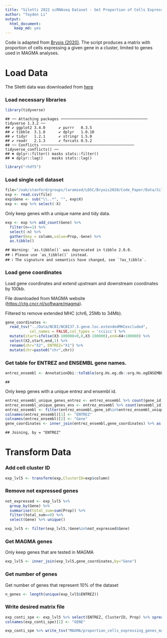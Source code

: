 ```yaml
---
title: "Siletti 2022 scRNAseq Dataset - Get Proportion of Cells Expressing A Given Gene"
author: "Tayden Li"
output:
  html_document:
    keep_md: yes
---
```


Code is adapted from [Bryois (2020)](https://github.com/jbryois/scRNA_disease/tree/master).
The script produces a matrix with proportion of cells expressing a given gene in a cluster, limited to genes used in MAGMA analyses.

# Load Data

The Siletti data was downloaded from [here](https://github.com/linnarsson-lab/adult-human-brain)

### Load necessary libraries


```r
library(tidyverse)
```

```
## ── Attaching packages ─────────────────────────────────────── tidyverse 1.3.2 ──
## ✔ ggplot2 3.4.0      ✔ purrr   0.3.5 
## ✔ tibble  3.1.8      ✔ dplyr   1.0.10
## ✔ tidyr   1.2.1      ✔ stringr 1.5.0 
## ✔ readr   2.1.3      ✔ forcats 0.5.2 
## ── Conflicts ────────────────────────────────────────── tidyverse_conflicts() ──
## ✖ dplyr::filter() masks stats::filter()
## ✖ dplyr::lag()    masks stats::lag()
```

```r
library("rhdf5")
```

### Load single cell dataset


```r
file="/oak/stanford/groups/laramied/LDSC/Bryois2020/Code_Paper/Data/Siletti/Siletti_L2-cluster-proportion-of-expressing-cells_matrix.csv"
exp <- read.csv(file)
exp$Gene <- sub("\\..*", "", exp$X)
exp <- exp %>% select(-X)
```


Only keep genes with a unique name and tidy data.


```r
exp <- exp %>% add_count(Gene) %>% 
  filter(n==1) %>%
  select(-n) %>%
  gather(key = column,value=Prop,-Gene) %>%
  as.tibble()
```

```
## Warning: `as.tibble()` was deprecated in tibble 2.0.0.
## ℹ Please use `as_tibble()` instead.
## ℹ The signature and semantics have changed, see `?as_tibble`.
```

### Load gene coordinates

Load gene coordinates and extend upstream and downstream coordinates by 100kb.

File downloaded from MAGMA website (https://ctg.cncr.nl/software/magma).

Filtered to remove extended MHC (chr6, 25Mb to 34Mb).


```r
gene_coordinates <- 
  read_tsv("../Data/NCBI/NCBI37.3.gene.loc.extendedMHCexcluded",
           col_names = FALSE,col_types = 'cciicc') %>%
  mutate(start=ifelse(X3-100000<0,0,X3-100000),end=X4+100000) %>%
  select(X2,start,end,1) %>% 
  rename(chr="X2", ENTREZ="X1") %>% 
  mutate(chr=paste0("chr",chr))
```


### Get table for ENTREZ and ENSEMBL gene names.


```r
entrez_ensembl <- AnnotationDbi::toTable(org.Hs.eg.db::org.Hs.egENSEMBL)
```

```
## 
```

Only keep genes with a unique entrez and ensembl id.


```r
entrez_ensembl_unique_genes_entrez <- entrez_ensembl %>% count(gene_id) %>% filter(n==1)
entrez_ensembl_unique_genes_ens <- entrez_ensembl %>% count(ensembl_id) %>% filter(n==1)
entrez_ensembl <- filter(entrez_ensembl,gene_id%in%entrez_ensembl_unique_genes_entrez$gene_id & ensembl_id %in% entrez_ensembl_unique_genes_ens$ensembl_id)
colnames(entrez_ensembl)[1] <- "ENTREZ"
colnames(entrez_ensembl)[2] <- "Gene"
gene_coordinates <- inner_join(entrez_ensembl,gene_coordinates) %>% as.tibble()
```

```
## Joining, by = "ENTREZ"
```



# Transform Data

### Add cell cluster ID


```r
exp_lvl5 <- transform(exp,ClusterID=exp$column)
```

### Remove not expressed genes


```r
not_expressed <- exp_lvl5 %>% 
  group_by(Gene) %>% 
  summarise(total_sum=sum(Prop)) %>% 
  filter(total_sum==0) %>% 
  select(Gene) %>% unique() 

exp_lvl5 <- filter(exp_lvl5,!Gene%in%not_expressed$Gene)
```

### Get MAGMA genes

Only keep genes that are tested in MAGMA


```r
exp_lvl5 <- inner_join(exp_lvl5,gene_coordinates,by="Gene")
```

### Get number of genes

Get number of genes that represent 10% of the dataset


```r
n_genes <- length(unique(exp_lvl5$ENTREZ))
```

### Write desired matrix file


```r
exp_conti_spe <- exp_lvl5 %>% select(ENTREZ, ClusterID, Prop) %>% spread(ClusterID, Prop)
colnames(exp_conti_spe)[1] <- "GENE"
```


```r
exp_conti_spe %>% write_tsv("MAGMA/proportion_cells_expressing_genes_matrix.txt")
```
